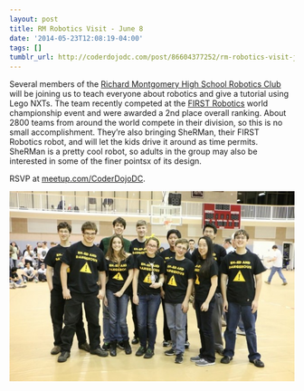 ```yaml
---
layout: post
title: RM Robotics Visit - June 8
date: '2014-05-23T12:08:19-04:00'
tags: []
tumblr_url: http://coderdojodc.com/post/86604377252/rm-robotics-visit-june-8
---
```

Several members of the [Richard Montgomery High School Robotics Club](http://rmrobotics.weebly.com/)
will be joining us to teach everyone about robotics and give a tutorial using
Lego NXTs. The team recently competed at the [FIRST Robotics](http://www.usfirst.org/roboticsprograms/ftc)
world championship event and were awarded a 2nd place overall ranking. About
2800 teams from around the world compete in their division, so this is no
small accomplishment. They’re also bringing SheRMan, their FIRST Robotics robot,
and will let the kids drive it around as time permits. SheRMan is a pretty cool
robot, so adults in the group may also be interested in some of the finer pointsx
of its design.

RSVP at [meetup.com/CoderDojoDC](http://www.meetup.com/CoderDojoDC/events/184766172/).

![RM Robotics](/assets/rmrobotics-2014.jpg)
